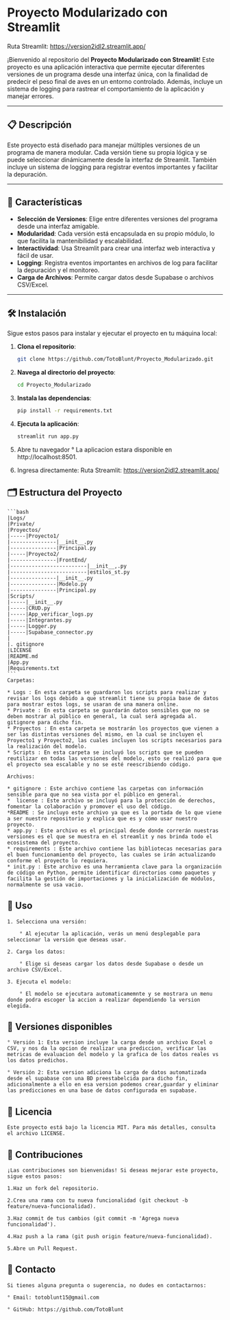 # Proyecto Modularizado con Streamlit
Ruta Streamlit: https://version2idl2.streamlit.app/

¡Bienvenido al repositorio del **Proyecto Modularizado con Streamlit**! Este proyecto es una aplicación interactiva que permite ejecutar diferentes versiones de un programa desde una interfaz única, con la finalidad de predecir el peso final de aves en un entorno controlado. Además, incluye un sistema de logging para rastrear el comportamiento de la aplicación y manejar errores.

---

## 📋 Descripción

Este proyecto está diseñado para manejar múltiples versiones de un programa de manera modular. Cada versión tiene su propia lógica y se puede seleccionar dinámicamente desde la interfaz de Streamlit. También incluye un sistema de logging para registrar eventos importantes y facilitar la depuración.

---

## 🚀 Características

- **Selección de Versiones**: Elige entre diferentes versiones del programa desde una interfaz amigable.
- **Modularidad**: Cada versión está encapsulada en su propio módulo, lo que facilita la mantenibilidad y escalabilidad.
- **Interactividad**: Usa Streamlit para crear una interfaz web interactiva y fácil de usar.
- **Logging**: Registra eventos importantes en archivos de log para facilitar la depuración y el monitoreo.
- **Carga de Archivos**: Permite cargar datos desde Supabase o archivos CSV/Excel.

---

## 🛠️ Instalación

Sigue estos pasos para instalar y ejecutar el proyecto en tu máquina local:

1. **Clona el repositorio**:
   ```bash
   git clone https://github.com/TotoBlunt/Proyecto_Modularizado.git
   ```
2. **Navega al directorio del proyecto**:
    ```bash
    cd Proyecto_Modularizado
    ```
3. **Instala las dependencias**:
    ```bash
    pip install -r requirements.txt
    ```
4. **Ejecuta la aplicación**:
    ```bash
    streamlit run app.py
    ```
5. Abre tu navegador
    ° La aplicacion estara disponible en http://localhost:8501.

6. Ingresa directamente:
    Ruta Streamlit: https://version2idl2.streamlit.app/

## 🗂️ Estructura del Proyecto 
    ```bash
    |Logs/
    |Private/
    |Proyectos/
    |-----|Proyecto1/
    |---------------|__init__.py
    |---------------|Principal.py
    |-----|Proyecto2/
    |---------------|FrontEnd/
    |-------------------------|__init__,.py
    |-------------------------|estilos_st.py
    |---------------|__init__.py
    |---------------|Modelo.py
    |---------------|Principal.py
    |Scripts/
    |-----|__init__.py
    |-----|CRUD.py
    |-----|App_verificar_logs.py
    |-----|Integrantes.py
    |-----|Logger.py
    |-----|Supabase_connector.py
    |	
    |. gitignore
    |LICENSE	
    |README.md
    |App.py
    |Requirements.txt
    ```
    Carpetas:
    
    * Logs : En esta carpeta se guardaron los scripts para realizar y revisar los logs debido a que streamlit tiene su propia base de datos para mostrar estos logs, se usaran de una manera online.
    * Private : En esta carpeta se guardarán datos sensibles que no se deben mostrar al público en general, la cual será agregada al. gitignore para dicho fin.
    * Proyectos : En esta carpeta se mostrarán los proyectos que vienen a ser las distintas versiones del mismo, en la cual se incluyen el Proyecto1 y Proyecto2, las cuales incluyen los scripts necesarios para la realización del modelo.
    * Scripts : En esta carpeta se incluyó los scripts que se pueden reutilizar en todas las versiones del modelo, esto se realizó para que el proyecto sea escalable y no se esté reescribiendo código.

    Archivos:

    * gitignore : Este archivo contiene las carpetas con información sensible para que no sea vista por el público en general.
    *  license : Este archivo se incluyó para la protección de derechos, fomentar la colaboración y promover el uso del código.
    *README : Se incluyo este archivo ya que es la portada de lo que viene a ser nuestro repositorio y explica que es y cómo usar nuestro proyecto.
    * app.py : Este archivo es el principal desde donde correrán nuestras versiones es el que se muestra en el streamlit y nos brinda todo el ecosistema del proyecto.
    * requirements : Este archivo contiene las bibliotecas necesarias para el buen funcionamiento del proyecto, las cuales se irán actualizando conforme el proyecto lo requiera.
    * init.py : Este archivo es una herramienta clave para la organización de código en Python, permite identificar directorios como paquetes y facilita la gestión de importaciones y la inicialización de módulos, normalmente se usa vacio.

## 📝 Uso

    1. Selecciona una versión:

        ° Al ejecutar la aplicación, verás un menú desplegable para seleccionar la versión que deseas usar.

    2. Carga los datos:

        ° Elige si deseas cargar los datos desde Supabase o desde un archivo CSV/Excel.

    3. Ejecuta el modelo:

        ° El modelo se ejecutara automaticamemnte y se mostrara un menu donde podra escoger la accion a realizar dependiendo la version elegida.

## 📂 Versiones disponibles

    ° Versión 1: Esta version incluye la carga desde un archivo Excel o CSV, y nos da la opcion de realizar una prediccion, verificar las metricas de evaluacion del modelo y la grafica de los datos reales vs los datos predichos.

    ° Versión 2: Esta version adiciona la carga de datos automatizada desde el supabase con una BD preestabelcida para dicho fin, adicionalmente a ello en esa version podemos crear,guardar y eliminar las predicciones en una base de datos configurada en supabase.

## 📄 Licencia

    Este proyecto está bajo la licencia MIT. Para más detalles, consulta el archivo LICENSE.

## 🙌 Contribuciones

    ¡Las contribuciones son bienvenidas! Si deseas mejorar este proyecto, sigue estos pasos:

    1.Haz un fork del repositorio.

    2.Crea una rama con tu nueva funcionalidad (git checkout -b feature/nueva-funcionalidad).

    3.Haz commit de tus cambios (git commit -m 'Agrega nueva funcionalidad').

    4.Haz push a la rama (git push origin feature/nueva-funcionalidad).

    5.Abre un Pull Request.

## 📧 Contacto

    Si tienes alguna pregunta o sugerencia, no dudes en contactarnos:

    ° Email: totoblunt15@gmail.com

    ° GitHub: https://github.com/TotoBlunt